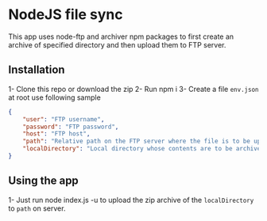 # NodeJS file sync
This app uses node-ftp and archiver npm packages to first create an archive of specified directory and then upload them to FTP server.

## Installation
1- Clone this repo or download the zip
2- Run npm i
3- Create a file `env.json` at root use following sample
```json
{
    "user": "FTP username",
    "password": "FTP password",
    "host": "FTP host",
    "path": "Relative path on the FTP server where the file is to be uploaded",
    "localDirectory": "Local directory whose contents are to be archived and uploaded"
}
```
## Using the app
1- Just run node index.js -u to upload the zip archive of the `localDirectory` to `path` on server.